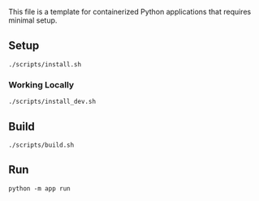 This file is a template for containerized Python applications that requires minimal setup.


## Setup

```shell
./scripts/install.sh
```

### Working Locally
```
./scripts/install_dev.sh
```

## Build

```shell
./scripts/build.sh
```

## Run

```shell
python -m app run
```
